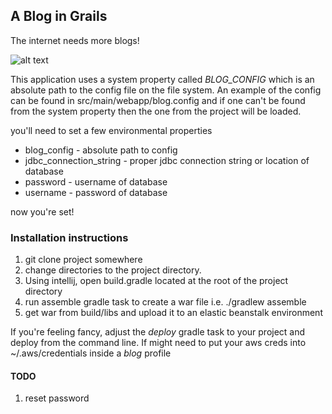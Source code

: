 ## A Blog in Grails

The internet needs more blogs!

![alt text](https://s3-us-west-2.amazonaws.com/atronandbeyond.com/Animated+GIF-downsized.gif)

This application uses a system property called *BLOG_CONFIG* which is an absolute path to the config file on the file system.  An example of the config can be found in src/main/webapp/blog.config and if one can't be found from the system property then the one from the project will be loaded.

you'll need to set a few environmental properties

* blog_config - absolute path to config
* jdbc_connection_string - proper jdbc connection string or location of database
* password - username of database
* username - password of database

now you're set!

### Installation instructions

1. git clone project somewhere
2. change directories to the project directory.
3. Using intellij, open build.gradle located at the root of the project directory
4. run assemble gradle task to create a war file i.e. ./gradlew assemble
5. get war from build/libs and upload it to an elastic beanstalk environment

If you're feeling fancy, adjust the *deploy* gradle task to your project and deploy from the command line.  If might need to put your aws creds into ~/.aws/credentials inside a *blog* profile

#### TODO
1. reset password